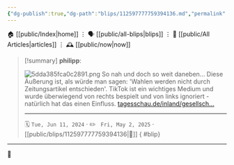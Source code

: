 ```yaml
---
{"dg-publish":true,"dg-path":"blips/112597777759394136.md","permalink":"/blips/112597777759394136/","title":"philipp on mastodon @ 2024-06-11"}
---
```



<div class="transclusion internal-embed is-loaded"><div class="markdown-embed">




🏠 [[public/Index\|home]]  ⋮ 🗣️ [[public/all-blips\|blips]] ⋮  📝 [[public/All Articles\|articles]]  ⋮ 🕰️ [[public/now\|now]]


</div></div>


> [!summary] **philipp**:
>
> ![5dda385fca0c2891.png](/img/user/attachments/5dda385fca0c2891.png)
> So nah und doch so weit daneben... Diese Äußerung ist, als würde man sagen: 'Wahlen werden nicht durch Zeitungsartikel entschieden'. TikTok ist ein wichtiges Medium und wurde überwiegend von rechts bespielt und von links ignoriert - natürlich hat das einen Einfluss.
> [tagesschau.de/inland/gesellsch…](https://www.tagesschau.de/inland/gesellschaft/junge-waehler-102.html)
> - - -
>
> 🗓️ <code>Tue, Jun 11, 2024</code>  · ✏️ <code> Fri, May 2, 2025</code>  · [[public/blips/112597777759394136\|🔗]]
{ #blip}


- - -

 👾
